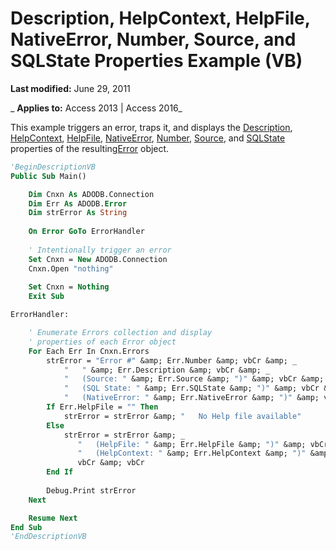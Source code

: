 
# Description, HelpContext, HelpFile, NativeError, Number, Source, and SQLState Properties Example (VB)

 **Last modified:** June 29, 2011

 _ **Applies to:** Access 2013 | Access 2016_



This example triggers an error, traps it, and displays the [Description](31df5e36-641c-d213-31fc-6244e2983327.md), [HelpContext](8a79f994-f17c-2983-0593-095801be762e.md), [HelpFile](8a79f994-f17c-2983-0593-095801be762e.md), [NativeError](9f4d4064-5ee7-20f8-fd54-2cb2eae64d7b.md), [Number](b5103af5-356b-ec74-cd62-86e59467d491.md), [Source](ffc6c77f-1494-d63a-d832-416faa4c6f07.md), and [SQLState](cf3b078a-849e-1ad2-cba4-a26160080868.md) properties of the resulting[Error](97e478bf-8b25-03a8-9358-abba5069cba3.md) object.

```vb
'BeginDescriptionVB
Public Sub Main()

    Dim Cnxn As ADODB.Connection
    Dim Err As ADODB.Error
    Dim strError As String
    
    On Error GoTo ErrorHandler
    
    ' Intentionally trigger an error
    Set Cnxn = New ADODB.Connection
    Cnxn.Open "nothing"
    
    Set Cnxn = Nothing
    Exit Sub

ErrorHandler:

    ' Enumerate Errors collection and display
    ' properties of each Error object
    For Each Err In Cnxn.Errors
        strError = "Error #" &amp; Err.Number &amp; vbCr &amp; _
            "   " &amp; Err.Description &amp; vbCr &amp; _
            "   (Source: " &amp; Err.Source &amp; ")" &amp; vbCr &amp; _
            "   (SQL State: " &amp; Err.SQLState &amp; ")" &amp; vbCr &amp; _
            "   (NativeError: " &amp; Err.NativeError &amp; ")" &amp; vbCr
        If Err.HelpFile = "" Then
            strError = strError &amp; "   No Help file available"
        Else
            strError = strError &amp; _
               "   (HelpFile: " &amp; Err.HelpFile &amp; ")" &amp; vbCr &amp; _
               "   (HelpContext: " &amp; Err.HelpContext &amp; ")" &amp; _
               vbCr &amp; vbCr
        End If
         
        Debug.Print strError
    Next

    Resume Next
End Sub
'EndDescriptionVB

```

